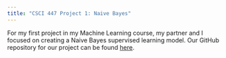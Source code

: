 ```yaml
---
title: "CSCI 447 Project 1: Naive Bayes"
---
```


<p>
For my first project in my Machine Learning course, my partner and I  focused on creating a Naive Bayes supervised learning model. Our GitHub repository for our project can be found <a href = https://github.com/CategorIAN/CSCI447_Project_1>here</a>.
</p>
